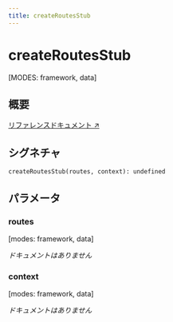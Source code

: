 ```yaml
---
title: createRoutesStub
---
```


# createRoutesStub

[MODES: framework, data]

## 概要

[リファレンスドキュメント ↗](https://api.reactrouter.com/v7/functions/react_router.createRoutesStub.html)

## シグネチャ

```tsx
createRoutesStub(routes, context): undefined
```

## パラメータ

### routes

[modes: framework, data]

_ドキュメントはありません_

### context

[modes: framework, data]

_ドキュメントはありません_

